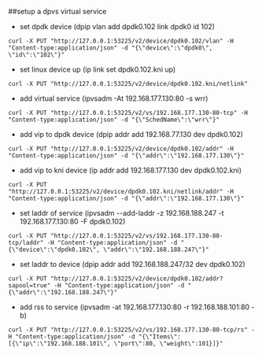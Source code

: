 ##setup a dpvs virtual service

- set dpdk device (dpip vlan add dpdk0.102 link dpdk0 id 102)
```
curl -X PUT "http://127.0.0.1:53225/v2/device/dpdk0.102/vlan" -H "Content-type:application/json" -d "{\"device\":\"dpdk0\", \"id\":\"102\"}"
```

- set linux device up (ip link set dpdk0.102.kni up)
```
curl -X PUT "http://127.0.0.1:53225/v2/device/dpdk0.102.kni/netlink"
```

- add virtual service (ipvsadm -At 192.168.177.130:80 -s wrr)
```
curl -X PUT "http://127.0.0.1:53225/v2/vs/192.168.177.130-80-tcp" -H "Content-type:application/json" -d "{\"SchedName\":\"wrr\"}"
```

- add vip to dpdk device (dpip addr add 192.168.77.130 dev dpdk0.102)
```
curl -X PUT "http://127.0.0.1:53225/v2/device/dpdk0.102/addr" -H "Content-type:application/json" -d "{\"addr\":\"192.168.177.130\"}"
```

- add vip to kni device (ip addr add 192.168.177.130 dev dpdk0.102.kni)
```
curl -X PUT "http://127.0.0.1:53225/v2/device/dpdk0.102.kni/netlink/addr" -H "Content-type:application/json" -d "{\"addr\":\"192.168.177.130\"}"
```

- set laddr of service (ipvsadm --add-laddr -z  192.168.188.247  -t 192.168.177.130:80 -F dpdk0.102)
```
curl -X PUT "http://127.0.0.1:53225/v2/vs/192.168.177.130-80-tcp/laddr" -H "Content-type:application/json" -d "{\"device\":\"dpdk0.102\", \"addr\":\"192.168.188.247\"}"
```

- set laddr to device (dpip addr add 192.168.188.247/32 dev dpdk0.102)
```
curl -X PUT "http://127.0.0.1:53225/v2/device/dpdk0.102/addr?sapool=true" -H "Content-type:application/json" -d "{\"addr\":\"192.168.188.247\"}"
```

- add rss to service  (ipvsadm -at 192.168.177.130:80 -r 192.168.188.101:80 -b)
```
curl -X PUT "http://127.0.0.1:53225/v2/vs/192.168.177.130-80-tcp/rs" -H "Content-type:application/json" -d "{\"Items\":[{\"ip\":\"192.168.188.101\", \"port\":80, \"weight\":101}]}"
```

